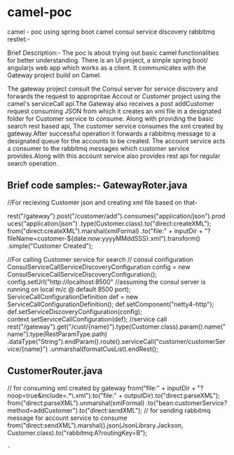 # camel-poc
camel - poc using spring boot camel consul service discovery rabbitmq restlet:-

Brief Description:-
The poc is about trying out basic camel functionalities for better understanding. There is an UI project, a simple spring boot/ angularjs web app which works as a client. It communicates with the Gateway project build on Camel.

The gateway project consult the Consul server for service discovery and forwards the request to appropritae Accout or Customer project using the camel's serviceCall api.The Gateway also receives a post addCustomer request consuming JSON from which it creates an xml file in a designated folder for Customer service to consume.
Along with providing the basic search rest based api, The customer service consumes the xml created by gateway.After successful operation it forwards a rabbitmq message to a designated queue for the accounts to be created.
The account service acts a consumer to the rabbitmq messages which customer service provides.Along with this account service also provides rest api for regular search operation. 

Brief code samples:-
GatewayRoter.java
-----------------------------
//For recieving Customer json and creating xml file based on that-

  rest("/gateway").post("/customer/add").consumes("application/json").produces("application/json")
				.type(Customer.class).to("direct:createXML");
		from("direct:createXML").marshal(xmlFormal)
				.to("file:" + inputDir + "?fileName=customer-${date:now:yyyyMMddSSS}.xml").transform()
				.simple("Customer Created");
        
 //For calling Customer service for search
 // consul configuration
   ConsulServiceCallServiceDiscoveryConfiguration config = new ConsulServiceCallServiceDiscoveryConfiguration();
		config.setUrl("http://localhost:8500" //assuming the consul server is running on local m/c @ default 8500 port);
		ServiceCallConfigurationDefinition def = new ServiceCallConfigurationDefinition();
		def.setComponent("netty4-http");
		def.setServiceDiscoveryConfiguration(config);
		context.setServiceCallConfiguration(def);
    //service call
    rest("/gateway").get("/cust/{name}").type(Customer.class).param().name("name").type(RestParamType.path)
				.dataType("String").endParam().route().serviceCall("customer/customerService/{name}")
				.unmarshal(formatCusList).endRest();
        
   CustomerRouter.java
   ---------------------------------
   // for consuming xml created by gateway
   from("file:" + inputDir + "?noop=true&include=.*\\.xml").to("file:" + outputDir).to("direct:parseXML");
		from("direct:parseXML").unmarshal(xmlFormal)
				.to("bean:customerService?method=addCustomer").to("direct:sendXML");
        // for sending rabbitmq message for account service to consume
		from("direct:sendXML").marshal().json(JsonLibrary.Jackson,
		 Customer.class).to("rabbitmq:A?routingKey=B");
    
    .
    


